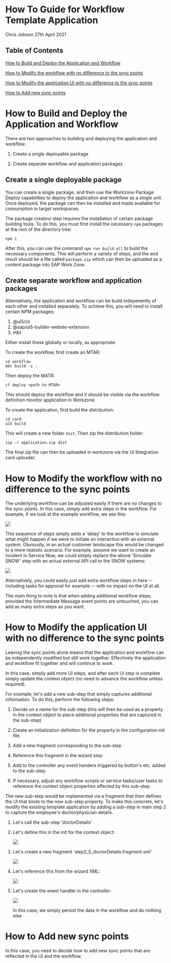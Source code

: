 # How To Guide for Workflow Template Application

Chris Jobson
27th April 2021

## Table of Contents

[How to Build and Deploy the Application and Workflow](#build-and-deploy)

[How to Modify the workflow with no difference to the sync points](#modify-the-workflow-with-no-difference-to-the-sync-points)

[How to Modify the application UI with no difference to the sync points](#modify-the-application-ui-with-no-difference-to-the-sync-points)

[How to Add new sync points](#add-new-sync-points)

# How to Build and Deploy the Application and Workflow

There are two approaches to building and deploying the application and workflow:

1. Create a single deployable package

2. Create separate workflow and application packages

## Create a single deployable package

You can create a single package, and then use the Workzone Package Deploy capabilities to deploy the application and workflow as a single unit.  Once deployed, the package can then be installed and made available for consumption in target workspaces.

The package creatino step requires the installation of certain package building tools.  To do this, you must first install the necessary `npm` packages at the root of the directory tree:

```
npm i
```

After this, you can use the command `npm run build-all` to build the necessary components.  This will perform a variety of steps, and the end result should be a file called `package.zip` which can then be uploaded as a content package into SAP Work Zone.

## Create separate workflow and application packages

Alternatively, the application and workflow can be build indepenently of each other and installed separately.  To achieve this, you will need to install certain NPM packages:

1. @ui5/cli
2. @sap/ui5-builder-webide-extension
3. mbt

Either install these globally or locally, as appropriate.

To create the workflow, first create an MTAR:

```
cd workflow
mbt build -s .
```

Then deploy the MATR:

```
cf deploy <path to MTAR>
```

This should deploy the workflow and it should be visible via the workflow definition monitor application in Workzone.

To create the application, first build the distribution:

```
cd card
ui5 build
```

This will create a new folder `dist`.  Then zip the distribution folder:

```
zip -r application.zip dist
```

The final zip file can then be uploaded in workzone via the UI Ibtegration card uploader.

# How to Modify the **workflow** with no difference to the sync points

The underlying workflow can be adjusted easily if there are no changes
to the sync points. In this case, simply add extra steps in the
workflow. For example, if we look at the example workflow, we see this:

![](media/Picture5.png)

This sequence of steps simply adds a 'delay' to the workflow to simulate
what might happen if we were to initiate an interaction with an external
system. Obviously, in an actual customer landscape this would be changed
to a more realistic scenario. For example, assume we want to create an
incident in Service Now, we could simply replace the above 'Simulate
SNOW' step with an actual external API call to the SNOW systems:

![](media/Picture6.png)

Alternatively, you could easily just add extra workflow steps in here --
including tasks for approval for example -- with no impact on the UI at
all.

The main thing to note is that when adding additional workflow steps,
provided the Intermediate Message event points are untouched, you can
add as many extra steps as you want.

# How to Modify the **application UI** with no difference to the sync points

Leaving the sync points alone means that the application and workflow
can be independently modified but still work together. Effectively the
application and workflow fit together and will continue to work.

In this case, simply add more UI steps, and after each UI step is
complete simply update the context object (no need to advance the
workflow unless required).

For example, let's add a new sub-step that simply captures additional
information. To do this, perform the following steps:

1)  Decide on a name for the sub-step (this will then be used as a
    property in the context object to place additional properties that
    are captured in the sub-step)

2)  Create an initialization definition for the property in the
    configuration init file.

3)  Add a new fragment corresponding to the sub-step

4)  Reference this fragment in the wizard step

5)  Add to the controller any event handers triggered by button's etc.
    added to the sub-step.

6)  If necessary, adjust any workflow scripts or service tasks/user
    tasks to reference the context object properties affected by this
    sub-step.

The new sub-step would be implemented via a fragment that then defines
the UI that binds to the new sub-step property. To make this concrete,
let's modify the existing template application by adding a sub-step in
main step 2 to capture the employee's doctor/physician details.

1)  Let's call the sub-step 'doctorDetails'

2)  Let's define this in the init for the context object:

    ![](media/Picture7.png)

3)  Let's create a new fragment 'step2_5\_doctorDetails.fragment.xml'
    
    ![](media/Picture8.png)

4)  Let's reference this from the wizard XML:
    
    ![](media/Picture9.png)

5)  Let's create the event handler in the controller:

    ![](media/Picture10.png)

    In this case, we simply persist the data in the workflow and do
    nothing else

# How to Add new sync points

In this case, you need to decide how to add new sync points that are
reflected in the UI and the workflow.
